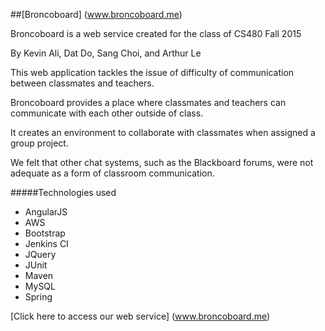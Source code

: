 ##[Broncoboard] (www.broncoboard.me)

Broncoboard is a web service created for the class of CS480 Fall 2015 

By Kevin Ali, Dat Do, Sang Choi, and Arthur Le

This web application tackles the issue of difficulty of communication between classmates and teachers.

Broncoboard provides a place where classmates and teachers can communicate with each other outside of class.

It creates an environment to collaborate with classmates when assigned a group project. 

We felt that other chat systems, such as the Blackboard forums, were not adequate as a form of classroom communication.

#####Technologies used

- AngularJS
- AWS
- Bootstrap
- Jenkins CI
- JQuery
- JUnit
- Maven
- MySQL
- Spring


[Click here to access our web service] (www.broncoboard.me)
